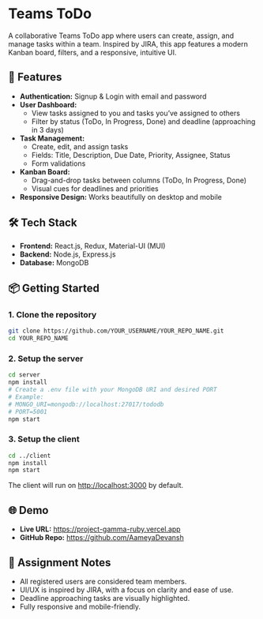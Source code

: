 # Teams ToDo

A collaborative Teams ToDo app where users can create, assign, and manage tasks within a team. Inspired by JIRA, this app features a modern Kanban board, filters, and a responsive, intuitive UI.

## 🚀 Features

- **Authentication:** Signup & Login with email and password
- **User Dashboard:**
  - View tasks assigned to you and tasks you’ve assigned to others
  - Filter by status (ToDo, In Progress, Done) and deadline (approaching in 3 days)
- **Task Management:**
  - Create, edit, and assign tasks
  - Fields: Title, Description, Due Date, Priority, Assignee, Status
  - Form validations
- **Kanban Board:**
  - Drag-and-drop tasks between columns (ToDo, In Progress, Done)
  - Visual cues for deadlines and priorities
- **Responsive Design:** Works beautifully on desktop and mobile

## 🛠️ Tech Stack

- **Frontend:** React.js, Redux, Material-UI (MUI)
- **Backend:** Node.js, Express.js
- **Database:** MongoDB

## 📦 Getting Started

### 1. Clone the repository

```bash
git clone https://github.com/YOUR_USERNAME/YOUR_REPO_NAME.git
cd YOUR_REPO_NAME
```

### 2. Setup the server

```bash
cd server
npm install
# Create a .env file with your MongoDB URI and desired PORT
# Example:
# MONGO_URI=mongodb://localhost:27017/tododb
# PORT=5001
npm start
```

### 3. Setup the client

```bash
cd ../client
npm install
npm start
```

The client will run on [http://localhost:3000](http://localhost:3000) by default.

## 🌐 Demo

- **Live URL:** https://project-gamma-ruby.vercel.app
- **GitHub Repo:** https://github.com/AameyaDevansh


## 📄 Assignment Notes

- All registered users are considered team members.
- UI/UX is inspired by JIRA, with a focus on clarity and ease of use.
- Deadline approaching tasks are visually highlighted.
- Fully responsive and mobile-friendly.
